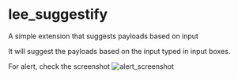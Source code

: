 # lee_suggestify
A simple extension that suggests payloads based on input

It will suggest the payloads based on the input typed in input boxes. 

For alert, check the screenshot
![alert_screenshot](https://user-images.githubusercontent.com/51740389/213888672-9ae37f0f-849b-4fcc-852a-b3f3c3b8c3f1.png)

